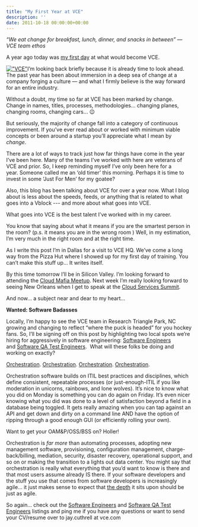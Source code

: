 ```yaml
---
title: "My First Year at VCE"
description: ''
date: 2011-10-18 00:00:00+00:00
---
```


*“We eat change for breakfast, lunch, dinner, and snacks in between” — VCE team ethos*

A year ago today was [my first day](https://fudge.org/archive/private-clouds-ahead/) at what would become VCE.

[!["VCE"](https://cuthrell.com/favicon.png "\"VCE\"")](https://cuthrell.com/favicon.png)I’m looking back briefly because it is already time to look ahead. The past year has been about immersion in a deep sea of change at a company forging a culture — and what I firmly believe is the way forward for an entire industry.

Without a doubt, my time so far at VCE has been marked by change. Change in names, titles, processes, methodologies… changing planes, changing rooms, changing cars… :wink:

But seriously, the majority of change fall into a category of continuous improvement. If you’ve ever read about or worked with minimum viable concepts or been around a startup you’ll appreciate what I mean by *change*.

There are a lot of ways to track just how far things have come in the year I’ve been here. Many of the teams I’ve worked with here are veterans of VCE and prior. So, I keep reminding myself I’ve only been here for a year. Someone called me an ‘old timer’ this morning. Perhaps it is time to invest in some ‘Just For Men’ for my goatee?

Also, this blog has been talking about VCE for over a year now. What I blog about is less about the speeds, feeds, or anything that is related to what goes into a Vblock --- and more about what goes into VCE.

What goes into VCE is the best talent I’ve worked with in my career.

You know that saying about what it means if you are the smartest person in the room? (p.s. it means you are in the wrong room ) Well, in my estimation, I’m very much in the right room and at the right time.

As I write this post I’m in Dallas for a visit to VCE HQ. We’ve come a long way from the Pizza Hut where I showed up for my first day of training. You can’t make this stuff up… It writes itself.

By this time tomorrow I’ll be in Silicon Valley. I’m looking forward to attending the [Cloud Mafia Meetup](http://plancast.com/p/7679/cloud-mafia-meetup). Next week I’m really looking forward to seeing New Orleans when I get to speak at the [Cloud Services Summit](http://cloudsummit2011.com/).

And now… a subject near and dear to my heart…

**Wanted: Software Badasses**

Locally, I’m happy to see the VCE team in Research Triangle Park, NC growing and changing to reflect “where the puck is headed” for you hockey fans. So, I’ll be signing off on this post by highlighting two local spots we’re hiring for aggressively in software engineering: [Software Engineers](http://www.linkedin.com/jobs?viewJob=&jobId=1470398) and [Software QA Test Engineers](http://www.linkedin.com/jobs?viewJob=&jobId=2055889).  What will these folks be doing and working on exactly?

[Orchestration](http://chucksblog.emc.com/chucks_blog/2011/10/doing-more-with-less-vce-vblocks-and-uim-.html). [Orchestration](http://virtualgeek.typepad.com/virtual_geek/2011/10/chads-world-episode-9-is-live-heritage-auctions-vmaxe-isilon-lightning-and-more.html). [Orchestration](http://blogs.cisco.com/datacenter/vblock-accelerating-the-journey-to-private-cloud/). [Orchestration](http://virtualgeek.typepad.com/virtual_geek/2011/10/emc-unified-infrastructure-manager-uim-v30hello-world.html).

Orchestration software builds on ITIL best practices and disciplines, which define consistent, repeatable processes (or just-enough-ITIL if you like moderation in unicorns, rainbows, and lone wolves). It’s nice to know what you did on Monday is something you can do again on Friday. It’s even nicer knowing what you did was done to a level of satisfaction beyond a field in a database being toggled. It gets really amazing when you can tap against an API and get down and dirty on a command line AND have the option of ripping through a good enough GUI (or efficiently rolling your own).

Want to get your OAM&P/OSS/BSS on? Holler!

Orchestration is *far more* than automating processes, adopting new management software, provisioning, configuration management, charge-back/billing, mediation, security, disaster recovery, operational support, and so on or making the transition to a lights out data center. You might say that orchestration is really what everything that you’d want to know is there and that most users assume already IS there. If your software developers and the stuff you use that comes from software developers is increasingly agile… it just makes sense to expect that [the depth](https://plus.google.com/112218872649456413744/posts/dfydM2Cnepe) it sits upon should be just as agile.

So again… check out the [Software Engineers](http://www.linkedin.com/jobs?viewJob=&jobId=1470398) and [Software QA Test Engineers](http://www.linkedin.com/jobs?viewJob=&jobId=2055889) listings and ping me if you have any questions or want to send your CV/resume over to jay.cuthrell at vce.com


